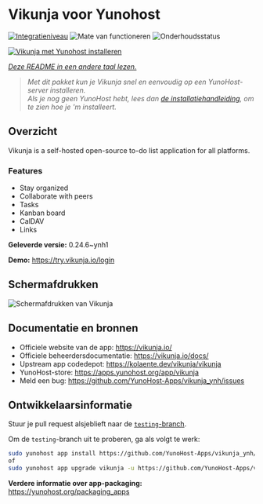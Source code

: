 <!--
NB: Deze README is automatisch gegenereerd door <https://github.com/YunoHost/apps/tree/master/tools/readme_generator>
Hij mag NIET handmatig aangepast worden.
-->

# Vikunja voor Yunohost

[![Integratieniveau](https://apps.yunohost.org/badge/integration/vikunja)](https://ci-apps.yunohost.org/ci/apps/vikunja/)
![Mate van functioneren](https://apps.yunohost.org/badge/state/vikunja)
![Onderhoudsstatus](https://apps.yunohost.org/badge/maintained/vikunja)

[![Vikunja met Yunohost installeren](https://install-app.yunohost.org/install-with-yunohost.svg)](https://install-app.yunohost.org/?app=vikunja)

*[Deze README in een andere taal lezen.](./ALL_README.md)*

> *Met dit pakket kun je Vikunja snel en eenvoudig op een YunoHost-server installeren.*  
> *Als je nog geen YunoHost hebt, lees dan [de installatiehandleiding](https://yunohost.org/install), om te zien hoe je 'm installeert.*

## Overzicht

Vikunja is a self-hosted open-source to-do list application for all platforms.

### Features

- Stay organized 
- Collaborate with peers
- Tasks  
- Kanban board
- CalDAV
- Links  

**Geleverde versie:** 0.24.6~ynh1

**Demo:** <https://try.vikunja.io/login>

## Schermafdrukken

![Schermafdrukken van Vikunja](./doc/screenshots/kanban.png)

## Documentatie en bronnen

- Officiele website van de app: <https://vikunja.io/>
- Officiele beheerdersdocumentatie: <https://vikunja.io/docs/>
- Upstream app codedepot: <https://kolaente.dev/vikunja/vikunja>
- YunoHost-store: <https://apps.yunohost.org/app/vikunja>
- Meld een bug: <https://github.com/YunoHost-Apps/vikunja_ynh/issues>

## Ontwikkelaarsinformatie

Stuur je pull request alsjeblieft naar de [`testing`-branch](https://github.com/YunoHost-Apps/vikunja_ynh/tree/testing).

Om de `testing`-branch uit te proberen, ga als volgt te werk:

```bash
sudo yunohost app install https://github.com/YunoHost-Apps/vikunja_ynh/tree/testing --debug
of
sudo yunohost app upgrade vikunja -u https://github.com/YunoHost-Apps/vikunja_ynh/tree/testing --debug
```

**Verdere informatie over app-packaging:** <https://yunohost.org/packaging_apps>
